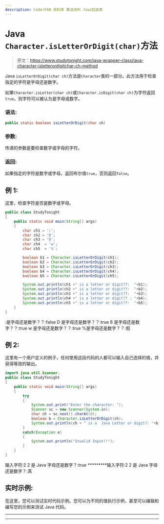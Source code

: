 ```yaml
---
description: CoderFAN 资料库 算法资料 Java包装类
---
```


# Java `Character.isLetterOrDigit(char)`方法

> 原文：<https://www.studytonight.com/java-wrapper-class/java-character-isletterordigitchar-ch-method>

Java `isLetterOrDigit(char ch)`方法是`Character`类的一部分。此方法用于检查指定的字符是字母还是数字。

如果`Character.isLetter(char ch)`或`Character.isDigit(char ch)`为字符返回`true`，则字符可以被认为是字母或数字。

### 语法:

```java
public static boolean isLetterOrDigit(char ch)
```

### 参数:

传递的参数是要检查数字或字母的字符。

### 返回:

如果指定的字符是数字或字母，返回布尔值`true`，否则返回`false`。

## 例 1:

这里，检查字符是否是数字或字母。

```java
public class StudyTonight
{  
	public static void main(String[] args)
	{  
		char ch1 = ':';  
		char ch2 = 'D';  
		char ch3 = '8';  
		char ch4  = 'w';   
		char ch5  = '%';  

		boolean b1 = Character.isLetterOrDigit(ch1);  
		boolean b2 = Character.isLetterOrDigit(ch2);  
		boolean b3 = Character.isLetterOrDigit(ch3);  
		boolean b4 = Character.isLetterOrDigit(ch4);  
		boolean b5 = Character.isLetterOrDigit(ch5);  

		System.out.println(ch1 +" is a letter or digit??:  "+b1);  
		System.out.println(ch2 +" is a letter or digit??:  "+b2);  
		System.out.println(ch3 +" is a letter or digit??:  "+b3);  
		System.out.println(ch4 +" is a letter or digit?? : "+b4);  
		System.out.println(ch5 +" is a letter or digit??:  "+b5);  
	}  
} 
```

:是字母还是数字？？:false
D 是字母还是数字？？:true
8 是字母还是数字？？:true
w 是字母还是数字？？:true
%是字母还是数字？？:假

## 例 2:

这里有一个用户定义的例子，任何使用这段代码的人都可以输入自己选择的值，并获得等效的输出。

```java
import java.util.Scanner; 
public class StudyTonight
{  
	public static void main(String[] args)
	{  
		try
		{
			System.out.print("Enter the character: ");  
			Scanner sc = new Scanner(System.in);         
			char ch = sc.next().charAt(0);  
			boolean b = Character.isLetterOrDigit(ch);
			System.out.println(ch + " is a  Java Letter or digit?: "+b);
		}
		catch(Exception e)
		{
			System.out.println("Invalid Input!!");
		}
	}  
}
```

输入字符:2
2 是 Java 字母还是数字？:true
*********输入字符:2
2 是 Java 字母还是数字？:真

## 实时示例:

在这里，您可以测试实时代码示例。您可以为不同的值执行示例，甚至可以编辑和编写您的示例来测试 Java 代码。

* * *

* * *